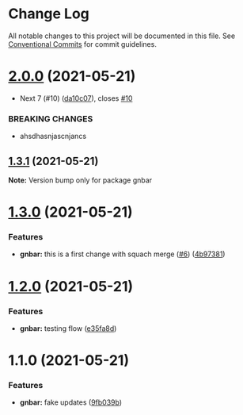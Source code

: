 # Change Log

All notable changes to this project will be documented in this file.
See [Conventional Commits](https://conventionalcommits.org) for commit guidelines.

# [2.0.0](https://github.com/Mohamed-Abbas/lerna-playground/compare/gnbar@1.3.1...gnbar@2.0.0) (2021-05-21)


* Next 7 (#10) ([da10c07](https://github.com/Mohamed-Abbas/lerna-playground/commit/da10c07fab6c264c15a50883fdc157828161a8d9)), closes [#10](https://github.com/Mohamed-Abbas/lerna-playground/issues/10)


### BREAKING CHANGES

* ahsdhasnjascnjancs





## [1.3.1](https://github.com/Mohamed-Abbas/lerna-playground/compare/gnbar@1.3.0...gnbar@1.3.1) (2021-05-21)

**Note:** Version bump only for package gnbar





# [1.3.0](https://github.com/Mohamed-Abbas/lerna-playground/compare/gnbar@1.2.0...gnbar@1.3.0) (2021-05-21)


### Features

* **gnbar:** this is a first change with squach merge ([#6](https://github.com/Mohamed-Abbas/lerna-playground/issues/6)) ([4b97381](https://github.com/Mohamed-Abbas/lerna-playground/commit/4b97381610fbff0a724a74572fe38b2771d95d62))





# [1.2.0](https://github.com/Mohamed-Abbas/lerna-playground/compare/gnbar@1.1.0...gnbar@1.2.0) (2021-05-21)


### Features

* **gnbar:** testing flow ([e35fa8d](https://github.com/Mohamed-Abbas/lerna-playground/commit/e35fa8d8a6c7923c1b882c9f4c4200eac8089600))





# 1.1.0 (2021-05-21)


### Features

* **gnbar:** fake updates ([9fb039b](https://github.com/Mohamed-Abbas/lerna-playground/commit/9fb039b2771641e8c4b09284b590a59d5f365a88))
